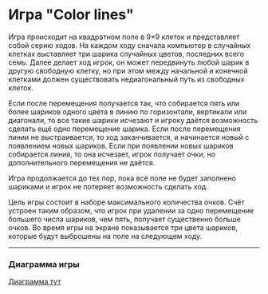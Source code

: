 # Игра "Color lines"
Игра происходит на квадратном поле в 9×9 клеток и представляет собой серию ходов. 
На каждом ходу сначала компьютер в случайных клетках выставляет три шарика случайных цветов, последних всего семь. 
Далее делает ход игрок, он может передвинуть любой шарик в другую свободную клетку, но при этом между начальной и конечной клетками должен существовать недиагональный путь из свободных клеток. 

Если после перемещения получается так, что собирается пять или более шариков одного цвета в линию по горизонтали, вертикали или диагонали, то все такие шарики исчезают и игроку даётся возможность сделать ещё одно перемещение шарика. 
Если после перемещения линии не выстраивается, то ход заканчивается, и начинается новый с появлением новых шариков. 
Если при появлении новых шариков собирается линия, то она исчезает, игрок получает очки, но дополнительного перемещения не даётся. 

Игра продолжается до тех пор, пока всё поле не будет заполнено шариками и игрок не потеряет возможность сделать ход.

Цель игры состоит в наборе максимального количества очков. 
Счёт устроен таким образом, что игрок при удалении за одно перемещение большего числа шариков, чем пять, получает существенно больше очков. 
Во время игры на экране показывается три цвета шариков, которые будут выброшены на поле на следующем ходу.

---
### Диаграмма игры
[Диаграмма тут](https://app.diagrams.net/#G1t45UocMneTO_neNn6TWzc4YZMdLRkp-_)
